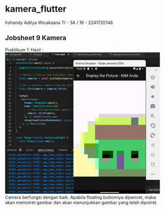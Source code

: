 # kamera_flutter

Irshandy Aditya Wicaksana
TI - 3A / 16 - 2241720148

## Jobsheet 9 Kamera
Praktikum 1:
Hasil :
![alt text](image.png)
Camera berfungsi dengan baik. Apabila floating buttonnya dipencet, maka akan memotret gambar dan akan menunjukkan gambar yang telah dipotret.


